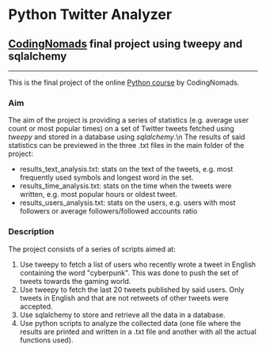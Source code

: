 # Python Twitter Analyzer
## [CodingNomads](https://codingnomads.co/) final project using tweepy and sqlalchemy

---
This is the final project of the online [Python course](https://codingnomads.co/courses/python-bootcamp-online/) by CodingNomads.

### Aim
The aim of the project is providing a series of statistics (e.g. average user count or most popular times) on a set of Twitter tweets fetched using *tweepy* and stored in a database using *sqlalchemy*.\n
The results of said statistics can be previewed in the three .txt files in the main folder of the project:
- results_text_analysis.txt: stats on the text of the tweets, e.g. most frequently used symbols and longest word in the set.
- results_time_analysis.txt: stats on the time when the tweets were written, e.g. most popular hours or oldest tweet.
- results_users_analysis.txt: stats on the users, e.g. users with most followers or average followers/followed accounts ratio
	
### Description
The project consists of a series of scripts aimed at:
1. Use tweepy to fetch a list of users who recently wrote a tweet in English containing the word "cyberpunk". This was done to push the set of tweets towards the gaming world.
2. Use tweepy to fetch the last 20 tweets published by said users. Only tweets in English and that are not retweets of other tweets were accepted.
3. Use sqlalchemy to store and retrieve all the data in a database.
4. Use python scripts to analyze the collected data (one file where the results are printed and written in a .txt file and another with all the actual functions used).
